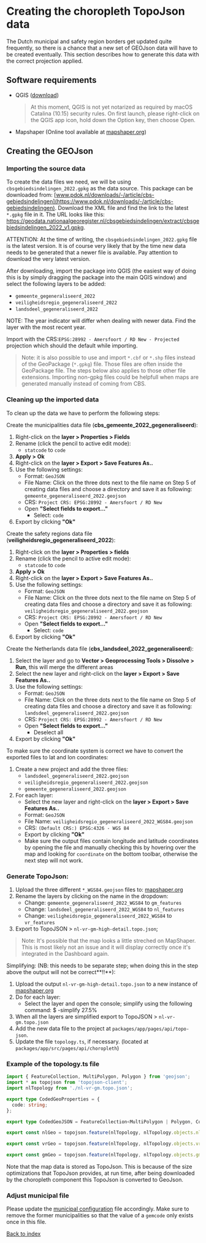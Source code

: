 # Creating the choropleth TopoJson data

The Dutch municipal and safety region borders get updated quite frequently, so there is
a chance that a new set of GEOJson data will have to be created eventually.
This section describes how to generate this data with the correct projection applied.

## Software requirements

- QGIS ([download](https://qgis.org/en/site/forusers/download.html))

  > At this moment, QGIS is not yet notarized as required by macOS Catalina (10.15) security rules. On first launch, please right-click on the QGIS app icon, hold down the Option key, then choose Open.

- Mapshaper (Online tool available at [mapshaper.org](https://mapshaper.org))

## Creating the GEOJson

### Importing the source data

To create the data files we need, we will be using `cbsgebiedsindelingen_2022.gpkg` as the
data source. This package can be downloaded from: [www.pdok.nl/downloads/-/article/cbs-gebiedsindelingen](https://www.pdok.nl/downloads/-/article/cbs-gebiedsindelingen). Download the XML file and find the link to the latest `*.gpkg` file in it. The URL looks like this: https://geodata.nationaalgeoregister.nl/cbsgebiedsindelingen/extract/cbsgebiedsindelingen_2022_v1.gpkg.

ATTENTION: At the time of writing, the `cbsgebiedsindelingen_2022.gpkg` file is the latest version.
It is of course very likely that by the time new data needs to be generated that a newer file is available.
Pay attention to download the very latest version.

After downloading, import the package into QGIS (the easiest way of doing this is by simply dragging the package into
the main QGIS window) and select the following layers to be added:

- `gemeente_gegeneraliseerd_2022`
- `veiligheidsregio_gegeneraliseerd_2022`
- `landsdeel_gegeneraliseerd_2022`

NOTE: The year indicator will differ when dealing with newer data. Find the layer with the most recent year.

Import with the CRS:`EPSG:28992 - Amersfoort / RD New - Projected` projection which should the default while importing.

> Note: it is also possible to use and import `*.cbf` or `*.shp` files instead of the GeoPackage (`*.gpkg`) file. Those files are often inside the GeoPackage file. The steps below also applies to those other file extensions. Importing non-gpkg files could be helpfull when maps are generated manually instead of coming from CBS.

### Cleaning up the imported data

To clean up the data we have to perform the following steps:

Create the municipalities data file (**cbs_gemeente_2022_gegeneraliseerd**):

1. Right-click on the **layer > Properties > Fields**
2. Rename (click the pencil to active edit mode):
   - `statcode` to `code`
3. **Apply > Ok**
4. Right-click on the **layer > Export > Save Features As..**
5. Use the following settings:
   - Format: `GeoJSON`
   - File Name: Click on the three dots next to the file name on Step 5 of creating data files and choose a directory and save it as following: `gemeente_gegeneraliseerd_2022.geojson`
   - CRS: `Project CRS: EPSG:28992 - Amersfoort / RD New`
   - Open **"Select fields to export..."**
     - Select: `code`
6. Export by clicking **"Ok"**

Create the safety regions data file (**veiligheidsregio_gegeneraliseerd_2022**):

1. Right-click on the **layer > Properties > fields**
2. Rename (click the pencil to active edit mode):
   - `statcode` to `code`
3. **Apply > Ok**
4. Right-click on the **layer > Export > Save Features As..**
5. Use the following settings:
   - Format: `GeoJSON`
   - File Name: Click on the three dots next to the file name on Step 5 of creating data files and choose a directory and save it as following: `veiligheidsregio_gegeneraliseerd_2022.geojson`
   - CRS: `Project CRS: EPSG:28992 - Amersfoort / RD New`
   - Open **"Select fields to export..."**
     - Select: `code`
6. Export by clicking **"Ok"**

Create the Netherlands data file (**cbs_landsdeel_2022_gegeneraliseerd**):

1. Select the layer and go to **Vector > Geoprocessing Tools > Dissolve > Run**, this will merge the different areas
2. Select the new layer and right-click on the **layer > Export > Save Features As..**
3. Use the following settings:
   - Format: `GeoJSON`
   - File Name: Click on the three dots next to the file name on Step 5 of creating data files and choose a directory and save it as following: `landsdeel_gegeneraliseerd_2022.geojson`
   - CRS: `Project CRS: EPSG:28992 - Amersfoort / RD New`
   - Open **"Select fields to export..."**
     - Deselect all
4. Export by clicking **"Ok"**

To make sure the coordinate system is correct we have to convert the exported files to lat and lon coordinates:

1. Create a new project and add the three files:
   - `landsdeel_gegeneraliseerd_2022.geojson`
   - `veiligheidsregio_gegeneraliseerd_2022.geojson`
   - `gemeente_gegeneraliseerd_2022.geojson`
2. For each layer:
   - Select the new layer and right-click on the **layer > Export > Save Features As..**
   - Format: `GeoJSON`
   - File Name: `veiligheidsregio_gegeneraliseerd_2022_WGS84.geojson`
   - CRS: `(Default CRS:) EPSG:4326 - WGS 84`
   - Export by clicking **"Ok"**
   * Make sure the output files contain longitude and latitude coordinates by opening the file and manually checking this by hovering over the map and looking for `coordinate` on the bottom toolbar, otherwise the next step will not work.

### Generate TopoJson:

1. Upload the three different `*_WGS84.geojson` files to: [mapshaper.org](https://mapshaper.org)
2. Rename the layers by clicking on the name in the dropdown:
   - Change: `gemeente_gegeneraliseerd_2022_WGS84` to `gm_features`
   - Change: `landsdeel_gegeneraliseerd_2022_WGS84` to `nl_features`
   - Change: `veiligheidsregio_gegeneraliseerd_2022_WGS84` to `vr_features`
3. Export to TopoJSON > `nl-vr-gm-high-detail.topo.json`;

> Note: It's possible that the map looks a little streched on MapShaper. This is most likely not an issue and it will display correctly once it's integrated in the Dashboard again.

Simplifying:
(NB: this needs to be separate step; when doing this in the step above the output will not be correct**!!**):

1. Upload the output `nl-vr-gm-high-detail.topo.json` to a new instance of [mapshaper.org](https://mapshaper.org/)
2. Do for each layer:
   - Select the layer and open the console; simplify using the following command: $ -simplify 27.5%
3. When all the layers are simplified export to TopoJSON > `nl-vr-gm.topo.json`
4. Add the new data file to the project at `packages/app/pages/api/topo-json`.
5. Update the file `topology.ts`, if necessary. (located at `packages/app/src/pages/api/choropleth`)

### Example of the topology.ts file

```typescript
import { FeatureCollection, MultiPolygon, Polygon } from 'geojson';
import * as topojson from 'topojson-client';
import nlTopology from './nl-vr-gm.topo.json';

export type CodedGeoProperties = {
  code: string;
};

export type CodedGeoJSON = FeatureCollection<MultiPolygon | Polygon, CodedGeoProperties>;

export const nlGeo = topojson.feature(nlTopology, nlTopology.objects.nl_features) as CodedGeoJSON;

export const vrGeo = topojson.feature(nlTopology, nlTopology.objects.vr_features) as CodedGeoJSON;

export const gmGeo = topojson.feature(nlTopology, nlTopology.objects.gm_features) as CodedGeoJSON;
```

Note that the map data is stored as TopoJson. This is because of the size optimizations that TopoJson provides,
at run time, after being downloaded by the choropleth component this TopoJson is converted to GeoJson.

### Adjust municipal file

Please update the [municipal configuration](/packages/common/src/data/gm.ts) file accordingly. Make sure to remove the former municipalities so that the value of a `gemcode` only exists once in this file.

[Back to index](index.md)
